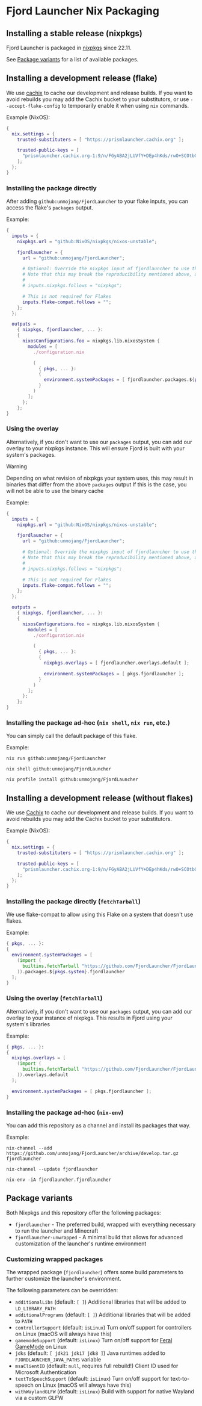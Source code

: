 # Fjord Launcher Nix Packaging

## Installing a stable release (nixpkgs)

Fjord Launcher is packaged in [nixpkgs](https://github.com/NixOS/nixpkgs/) since 22.11.

See [Package variants](#package-variants) for a list of available packages.

## Installing a development release (flake)

We use [cachix](https://cachix.org/) to cache our development and release builds.
If you want to avoid rebuilds you may add the Cachix bucket to your substitutors, or use `--accept-flake-config`
to temporarily enable it when using `nix` commands.

Example (NixOS):

```nix
{
  nix.settings = {
    trusted-substituters = [ "https://prismlauncher.cachix.org" ];

    trusted-public-keys = [
      "prismlauncher.cachix.org-1:9/n/FGyABA2jLUVfY+DEp4hKds/rwO+SCOtbOkDzd+c="
    ];
  };
}
```

### Installing the package directly

After adding `github:unmojang/FjordLauncher` to your flake inputs, you can access the flake's `packages` output.

Example:

```nix
{
  inputs = {
    nixpkgs.url = "github:NixOS/nixpkgs/nixos-unstable";

    fjordlauncher = {
      url = "github:unmojang/FjordLauncher";

      # Optional: Override the nixpkgs input of fjordlauncher to use the same revision as the rest of your flake
      # Note that this may break the reproducibility mentioned above, and you might not be able to access the binary cache
      #
      # inputs.nixpkgs.follows = "nixpkgs";

      # This is not required for Flakes
      inputs.flake-compat.follows = "";
    };
  };

  outputs =
    { nixpkgs, fjordlauncher, ... }:
    {
      nixosConfigurations.foo = nixpkgs.lib.nixosSystem {
        modules = [
          ./configuration.nix

          (
            { pkgs, ... }:
            {
              environment.systemPackages = [ fjordlauncher.packages.${pkgs.system}.fjordlauncher ];
            }
          )
        ];
      };
    };
}
```

### Using the overlay

Alternatively, if you don't want to use our `packages` output, you can add our overlay to your nixpkgs instance.
This will ensure Fjord is built with your system's packages.

> [!WARNING]
> Depending on what revision of nixpkgs your system uses, this may result in binaries that differ from the above `packages` output
> If this is the case, you will not be able to use the binary cache

Example:

```nix
{
  inputs = {
    nixpkgs.url = "github:NixOS/nixpkgs/nixos-unstable";

    fjordlauncher = {
      url = "github:unmojang/FjordLauncher";

      # Optional: Override the nixpkgs input of fjordlauncher to use the same revision as the rest of your flake
      # Note that this may break the reproducibility mentioned above, and you might not be able to access the binary cache
      #
      # inputs.nixpkgs.follows = "nixpkgs";

      # This is not required for Flakes
      inputs.flake-compat.follows = "";
    };
  };

  outputs =
    { nixpkgs, fjordlauncher, ... }:
    {
      nixosConfigurations.foo = nixpkgs.lib.nixosSystem {
        modules = [
          ./configuration.nix

          (
            { pkgs, ... }:
            {
              nixpkgs.overlays = [ fjordlauncher.overlays.default ];

              environment.systemPackages = [ pkgs.fjordlauncher ];
            }
          )
        ];
      };
    };
}
```

### Installing the package ad-hoc (`nix shell`, `nix run`, etc.)

You can simply call the default package of this flake.

Example:

```shell
nix run github:unmojang/FjordLauncher

nix shell github:unmojang/FjordLauncher

nix profile install github:unmojang/FjordLauncher
```

## Installing a development release (without flakes)

We use [Cachix](https://cachix.org/) to cache our development and release builds.
If you want to avoid rebuilds you may add the Cachix bucket to your substitutors.

Example (NixOS):

```nix
{
  nix.settings = {
    trusted-substituters = [ "https://prismlauncher.cachix.org" ];

    trusted-public-keys = [
      "prismlauncher.cachix.org-1:9/n/FGyABA2jLUVfY+DEp4hKds/rwO+SCOtbOkDzd+c="
    ];
  };
}
```

### Installing the package directly (`fetchTarball`)

We use flake-compat to allow using this Flake on a system that doesn't use flakes.

Example:

```nix
{ pkgs, ... }:
{
  environment.systemPackages = [
    (import (
      builtins.fetchTarball "https://github.com/FjordLauncher/FjordLauncher/archive/develop.tar.gz"
    )).packages.${pkgs.system}.fjordlauncher
  ];
}
```

### Using the overlay (`fetchTarball`)

Alternatively, if you don't want to use our `packages` output, you can add our overlay to your instance of nixpkgs.
This results in Fjord using your system's libraries

Example:

```nix
{ pkgs, ... }:
{
  nixpkgs.overlays = [
    (import (
      builtins.fetchTarball "https://github.com/FjordLauncher/FjordLauncher/archive/develop.tar.gz"
    )).overlays.default
  ];

  environment.systemPackages = [ pkgs.fjordlauncher ];
}
```

### Installing the package ad-hoc (`nix-env`)

You can add this repository as a channel and install its packages that way.

Example:

```shell
nix-channel --add https://github.com/unmojang/FjordLauncher/archive/develop.tar.gz fjordlauncher

nix-channel --update fjordlauncher

nix-env -iA fjordlauncher.fjordlauncher
```

## Package variants

Both Nixpkgs and this repository offer the following packages:

- `fjordlauncher` - The preferred build, wrapped with everything necessary to run the launcher and Minecraft
- `fjordlauncher-unwrapped` - A minimal build that allows for advanced customization of the launcher's runtime environment

### Customizing wrapped packages

The wrapped package (`fjordlauncher`) offers some build parameters to further customize the launcher's environment.

The following parameters can be overridden:

- `additionalLibs` (default: `[ ]`) Additional libraries that will be added to `LD_LIBRARY_PATH`
- `additionalPrograms` (default: `[ ]`) Additional libraries that will be added to `PATH`
- `controllerSupport` (default: `isLinux`) Turn on/off support for controllers on Linux (macOS will always have this)
- `gamemodeSupport` (default: `isLinux`) Turn on/off support for [Feral GameMode](https://github.com/FeralInteractive/gamemode) on Linux
- `jdks` (default: `[ jdk21 jdk17 jdk8 ]`) Java runtimes added to `FJORDLAUNCHER_JAVA_PATHS` variable
- `msaClientID` (default: `null`, requires full rebuild!) Client ID used for Microsoft Authentication
- `textToSpeechSupport` (default: `isLinux`) Turn on/off support for text-to-speech on Linux (macOS will always have this)
- `withWaylandGLFW` (default: `isLinux`) Build with support for native Wayland via a custom GLFW
